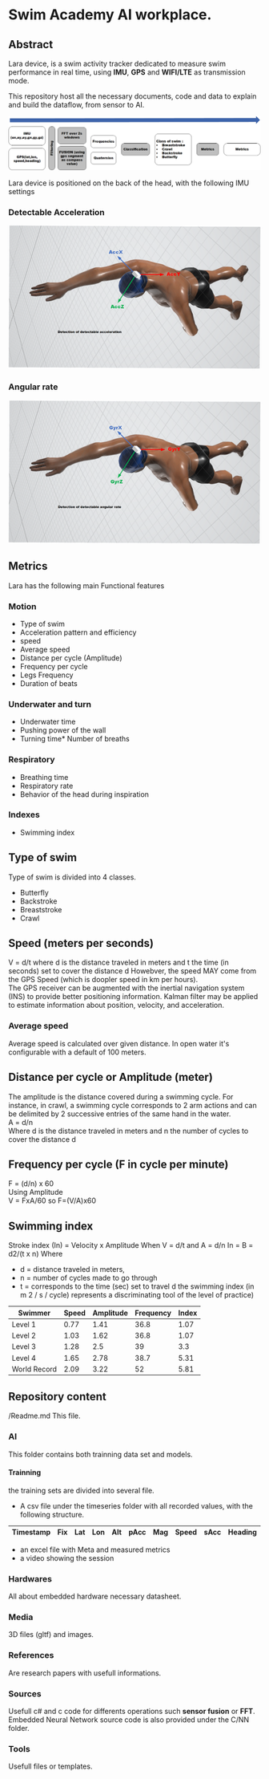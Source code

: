 # Swim Academy AI workplace.  
## Abstract
Lara device, is a swim activity tracker dedicated to measure swim performance in real time, using **IMU**, **GPS** and **WIFI/LTE** as transmission mode.  
  
This repository host all the necessary documents, code and data to explain and build the dataflow, from sensor to AI.  
  
![Data flow](./medias/images/swimminganalysis.png)  

Lara device is positioned on the back of the head, with the following IMU settings  

### Detectable Acceleration
![Detectable Acceleration](./medias/images/acceleration.png)  

### Angular rate
![Angular rate](./medias/images/angularrate.png)

## Metrics
Lara has the following main Functional features  
  
### Motion  
* Type of swim
* Acceleration pattern and efficiency
* speed
* Average speed
* Distance per cycle (Amplitude)
* Frequency per cycle
* Legs Frequency
* Duration of beats
  
### Underwater and turn  
* Underwater time
* Pushing power of the wall
* Turning time* Number of breaths
  
### Respiratory
* Breathing time
* Respiratory rate
* Behavior of the head during inspiration
  
### Indexes
* Swimming index 

## Type of swim  
Type of swim is divided into 4 classes. 

* Butterfly
* Backstroke
* Breaststroke
* Crawl  

## Speed (meters per seconds)
V = d/t 
where d is the distance traveled in meters and t the time (in seconds) set to cover the distance d
Howebver, the speed MAY come from the GPS Speed (which is doopler speed in km per hours).  
The GPS receiver can be augmented with the inertial navigation system (INS) to provide better positioning information. Kalman filter may be applied to estimate information about position, velocity, and acceleration. 

### Average speed
Average speed is calculated over given distance. In open water it's configurable with a default of 100 meters.  

## Distance per cycle or Amplitude (meter)
The amplitude is the distance covered during a swimming cycle. For instance, in crawl, a swimming cycle corresponds to 2 arm actions and can be delimited by 2 successive entries of the same hand in the water.  
A = d/n  
Where d is the distance traveled in meters and n the number of cycles to cover the distance d

## Frequency per cycle (F in cycle per minute)
F = (d/n) x 60  
Using Amplitude  
V = FxA/60 so F=(V/A)x60

## Swimming index
Stroke index (In) = Velocity x Amplitude
When V = d/t and A = d/n 
In = B = d2/(t x n)
Where 
* d = distance traveled in meters, 
* n = number of cycles made to go through 
* t = corresponds to the time (sec) set to travel d
the swimming index (in m 2 / s / cycle) represents a discriminating tool of the level of practice) 


| Swimmer | Speed | Amplitude | Frequency | Index |
|---------|-------|-----------|-----------|-------|
| Level 1 | 0.77  | 1.41      | 36.8      | 1.07  |
| Level 2 | 1.03  | 1.62      | 36.8      | 1.07  |
| Level 3 | 1.28  | 2.5      | 39      | 3.3  |
| Level 4 | 1.65  | 2.78      | 38.7      | 5.31  |
| World Record | 2.09  | 3.22      | 52      | 5.81  |


## Repository content

/Readme.md This file.

### AI
This folder contains both trainning data set and models.
#### Trainning
the training sets are divided into several file.
* A csv file under the timeseries folder with all recorded values, with the following structure.  
  
| Timestamp | Fix | Lat | Lon | Alt | pAcc | Mag | Speed | sAcc | Heading | Battery | AccX | AccY | AccZ | GyrX | GyrY | GyrZ | 
|-----------|-----|-----|-----|-----|------|-----|-------|------|---------|---------|------|------|------|------|------|------|
  
* an excel file with Meta and measured metrics
* a video showing the session 


### Hardwares
All about embedded hardware necessary datasheet.  

### Media
3D files (gltf) and images.

### References
Are research papers with usefull informations.

### Sources  
Usefull c# and c code for differents operations such **sensor fusion** or **FFT**. Embedded Neural Network source code is also provided under the C/NN folder. 

### Tools
Usefull files or templates.



